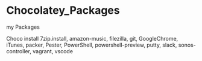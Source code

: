 # Chocolatey_Packages
my Packages


Choco install 7zip.install, amazon-music, filezilla, git, GoogleChrome, iTunes, packer, Pester, PowerShell, powershell-preview, putty, slack, sonos-controller, vagrant, vscode
